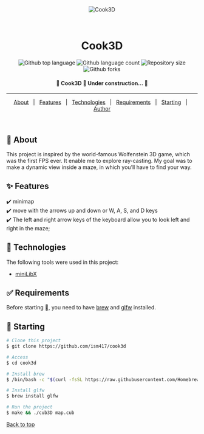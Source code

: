 <div align="center" id="top"> 
  <img src="./.github/app.gif" alt="Cook3D" />

  &#xa0;

  <!-- <a href="https://cook3d.netlify.app">Demo</a> -->
</div>

<h1 align="center">Cook3D</h1>

<p align="center">
  <img alt="Github top language" src="https://img.shields.io/github/languages/top/ism417/cook3d?color=56BEB8">

  <img alt="Github language count" src="https://img.shields.io/github/languages/count/ism417/cook3d?color=56BEB8">

  <img alt="Repository size" src="https://img.shields.io/github/repo-size/ism417/cook3d?color=56BEB8">


  <!-- <img alt="Github issues" src="https://img.shields.io/github/issues/{{YOUR_GITHUB_USERNAME}}/cook3d?color=56BEB8" /> -->

  <img alt="Github forks" src="https://img.shields.io/github/forks/ism417/cook3d?color=56BEB8" />

  <!-- <img alt="Github stars" src="https://img.shields.io/github/stars/{{YOUR_GITHUB_USERNAME}}/cook3d?color=56BEB8" /> -->
</p>

<!-- Status -->

<h4 align="center"> 
	🚧  Cook3D 🚀 Under construction...  🚧
</h4> 

<hr>

<p align="center">
  <a href="#dart-about">About</a> &#xa0; | &#xa0; 
  <a href="#sparkles-features">Features</a> &#xa0; | &#xa0;
  <a href="#rocket-technologies">Technologies</a> &#xa0; | &#xa0;
  <a href="#white_check_mark-requirements">Requirements</a> &#xa0; | &#xa0;
  <a href="#checkered_flag-starting">Starting</a> &#xa0; | &#xa0;
  <a href="https://github.com/ism417" target="_blank">Author</a>
</p>

<br>

## :dart: About ##

This project is inspired by the world-famous Wolfenstein 3D game, which
was the first FPS ever. It enable me to explore ray-casting. My goal was to
make a dynamic view inside a maze, in which you’ll have to find your way.

## :sparkles: Features ##

:heavy_check_mark: minimap\
:heavy_check_mark: move with the arrows up and down or W, A, S, and D keys \
:heavy_check_mark: The left and right arrow keys of the keyboard allow you to look left and
right in the maze;

## :rocket: Technologies ##

The following tools were used in this project:

- [miniLibX](https://harm-smits.github.io/42docs/libs/minilibx)

## :white_check_mark: Requirements ##

Before starting :checkered_flag:, you need to have [brew](https://brew.sh/) and [glfw]() installed.

## :checkered_flag: Starting ##

```bash
# Clone this project
$ git clone https://github.com/ism417/cook3d

# Access
$ cd cook3d

# Install brew
$ /bin/bash -c "$(curl -fsSL https://raw.githubusercontent.com/Homebrew/install/HEAD/install.sh)"

# Install glfw
$ brew install glfw

# Run the project
$ make && ./cub3D map.cub

```


<a href="#top">Back to top</a>
